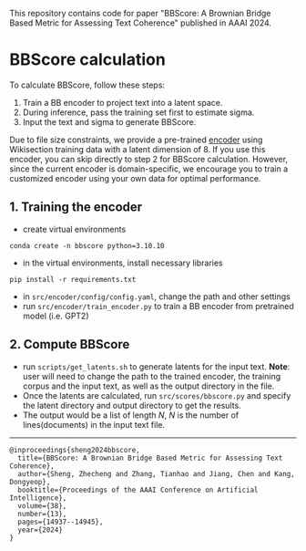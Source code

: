 This repository contains code for paper "BBScore: A Brownian Bridge Based Metric for Assessing Text Coherence" published in AAAI 2024.

# BBScore calculation
To calculate BBScore, follow these steps:

1. Train a BB encoder to project text into a latent space.
2. During inference, pass the training set first to estimate sigma.
3. Input the text and sigma to generate BBScore.

Due to file size constraints, we provide a pre-trained [encoder](https://drive.google.com/drive/folders/1Eyvd4E_1EhPZdcDaoop6HeFUvzReqqn3?usp=sharing) using Wikisection training data with a latent dimension of 8. If you use this encoder, you can skip directly to step 2 for BBScore calculation. However, since the current encoder is domain-specific, we encourage you to train a customized encoder using your own data for optimal performance.


## 1. Training the encoder
  - create virtual environments
  ```
  conda create -n bbscore python=3.10.10
  ```
  - in the virtual environments, install necessary libraries
  ```
  pip install -r requirements.txt
  ```
  - in `src/encoder/config/config.yaml`, change the path and other settings
  - run `src/encoder/train_encoder.py` to train a BB encoder from pretrained model (i.e. GPT2)

## 2. Compute BBScore
  - run `scripts/get_latents.sh` to generate latents for the input text. **Note**: user will need to change the path to the trained encoder, the training corpus and the input text, as well as the output directory in the file.
  - Once the latents are calculated, run `src/scores/bbscore.py` and specify the latent directory and output directory to get the results.
  - The output would be a list of length $N$, $N$ is the number of lines(documents) in the input text file.
---
```
@inproceedings{sheng2024bbscore,
  title={BBScore: A Brownian Bridge Based Metric for Assessing Text Coherence},
  author={Sheng, Zhecheng and Zhang, Tianhao and Jiang, Chen and Kang, Dongyeop},
  booktitle={Proceedings of the AAAI Conference on Artificial Intelligence},
  volume={38},
  number={13},
  pages={14937--14945},
  year={2024}
}

```
